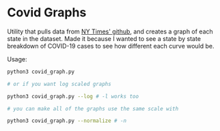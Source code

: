 # Covid Graphs

Utility that pulls data from [NY Times' github](https://github.com/nytimes/covid-19-data), and creates a graph of each state in the dataset.
Made it because I wanted to see a state by state breakdown of COVID-19 cases to see how different each curve would be.

Usage:

```bash
python3 covid_graph.py

# or if you want log scaled graphs

python3 covid_graph.py --log # -l works too

# you can make all of the graphs use the same scale with

python3 covid_graph.py --normalize # -n
```
